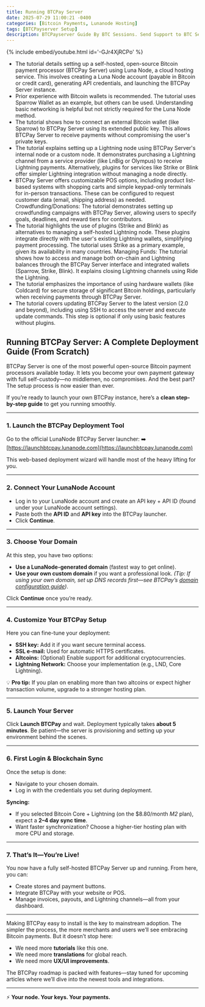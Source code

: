 ```yaml
---
title: Running BTCPay Server
date: 2025-07-29 11:00:21 -0400
categories: [Bitcoin Payments, Lunanode Hosting]
tags: [BTCPayserver Setup]
description: BTCPayserver Guide By BTC Sessions. Send Support to BTC Sessions on Nostr.
---
```


{% include embed/youtube.html id='-GJr4XjRCPo' %}


- The tutorial details setting up a self-hosted, open-source Bitcoin payment processor (BTCPay Server) using Luna Node, a cloud hosting service. This involves creating a Luna Node account (payable in Bitcoin or credit card), generating API credentials, and launching the BTCPay Server instance.
- Prior experience with Bitcoin wallets is recommended. The tutorial uses Sparrow Wallet as an example, but others can be used. Understanding basic networking is helpful but not strictly required for the Luna Node method.
- The tutorial shows how to connect an external Bitcoin wallet (like Sparrow) to BTCPay Server using its extended public key. This allows BTCPay Server to receive payments without compromising the user's private keys.
- The tutorial explains setting up a Lightning node using BTCPay Server's internal node or a custom node. It demonstrates purchasing a Lightning channel from a service provider (like LnBig or Olympus) to receive Lightning payments. Alternatively, plugins for services like Strike or Blink offer simpler Lightning integration without managing a node directly.
- BTCPay Server offers customizable POS options, including product list-based systems with shopping carts and simple keypad-only terminals for in-person transactions. These can be configured to request customer data (email, shipping address) as needed.
Crowdfunding/Donations: The tutorial demonstrates setting up crowdfunding campaigns with BTCPay Server, allowing users to specify goals, deadlines, and reward tiers for contributors.
- The tutorial highlights the use of plugins (Strike and Blink) as alternatives to managing a self-hosted Lightning node. These plugins integrate directly with the user's existing Lightning wallets, simplifying payment processing. The tutorial uses Strike as a primary example, given its availability in many countries.
Managing Funds: The tutorial shows how to access and manage both on-chain and Lightning balances through the BTCPay Server interface and integrated wallets (Sparrow, Strike, Blink). It explains closing Lightning channels using Ride the Lightning.
- The tutorial emphasizes the importance of using hardware wallets (like Coldcard) for secure storage of significant Bitcoin holdings, particularly when receiving payments through BTCPay Server.
- The tutorial covers updating BTCPay Server to the latest version (2.0 and beyond), including using SSH to access the server and execute update commands. This step is optional if only using basic features without plugins.

## **Running BTCPay Server: A Complete Deployment Guide (From Scratch)**

BTCPay Server is one of the most powerful open-source Bitcoin payment processors available today. It lets you become your own payment gateway with full self-custody—no middlemen, no compromises. And the best part? The setup process is now easier than ever.

If you’re ready to launch your own BTCPay instance, here’s a **clean step-by-step guide** to get you running smoothly.

---

### **1. Launch the BTCPay Deployment Tool**

Go to the official LunaNode BTCPay Server launcher:
➡️ [https://launchbtcpay.lunanode.com](https://launchbtcpay.lunanode.com)

This web-based deployment wizard will handle most of the heavy lifting for you.

---

### **2. Connect Your LunaNode Account**

* Log in to your LunaNode account and create an API key + API ID (found under your LunaNode account settings).
* Paste both the **API ID** and **API key** into the BTCPay launcher.
* Click **Continue**.

---

### **3. Choose Your Domain**

At this step, you have two options:

* **Use a LunaNode-generated domain** (fastest way to get online).
* **Use your own custom domain** if you want a professional look. *(Tip: If using your own domain, set up DNS records first—see BTCPay’s [domain configuration guide](https://docs.btcpayserver.org/Domain/))*.

Click **Continue** once you’re ready.

---

### **4. Customize Your BTCPay Setup**

Here you can fine-tune your deployment:

* **SSH key:** Add it if you want secure terminal access.
* **SSL e-mail:** Used for automatic HTTPS certificates.
* **Altcoins:** (Optional) Enable support for additional cryptocurrencies.
* **Lightning Network:** Choose your implementation (e.g., LND, Core Lightning).

💡 **Pro tip:** If you plan on enabling more than two altcoins or expect higher transaction volume, upgrade to a stronger hosting plan.

---

### **5. Launch Your Server**

Click **Launch BTCPay** and wait. Deployment typically takes **about 5 minutes**. Be patient—the server is provisioning and setting up your environment behind the scenes.

---

### **6. First Login & Blockchain Sync**

Once the setup is done:

* Navigate to your chosen domain.
* Log in with the credentials you set during deployment.

**Syncing:**

* If you selected Bitcoin Core + Lightning (on the \$8.80/month *M2* plan), expect a **2–4 day sync time**.
* Want faster synchronization? Choose a higher-tier hosting plan with more CPU and storage.

---

### **7. That’s It—You’re Live!**

You now have a fully self-hosted BTCPay Server up and running. From here, you can:

* Create stores and payment buttons.
* Integrate BTCPay with your website or POS.
* Manage invoices, payouts, and Lightning channels—all from your dashboard.

---

Making BTCPay easy to install is the key to mainstream adoption. The simpler the process, the more merchants and users we’ll see embracing Bitcoin payments. But it doesn’t stop here:

* We need more **tutorials** like this one.
* We need more **translations** for global reach.
* We need more **UX/UI improvements**.

The BTCPay roadmap is packed with features—stay tuned for upcoming articles where we’ll dive into the newest tools and integrations.


---

⚡ **Your node. Your keys. Your payments.**


